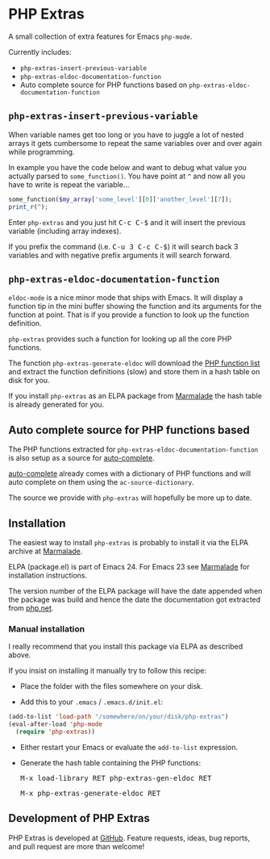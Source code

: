 # PHP Extras

A small collection of extra features for Emacs `php-mode`.

Currently includes:

  * `php-extras-insert-previous-variable`
  * `php-extras-eldoc-documentation-function`
  * Auto complete source for PHP functions based on
    `php-extras-eldoc-documentation-function`


## `php-extras-insert-previous-variable`

When variable names get too long or you have to juggle a lot of nested
arrays it gets cumbersome to repeat the same variables over and over
again while programming.

In example you have the code below and want to debug what value you
actually parsed to `some_function()`. You have point at `^` and now
all you have to write is repeat the variable...

```php
some_function($my_array['some_level'][0]['another_level'][7]);
print_r(^);
```

Enter `php-extras` and you just hit <kbd>C-c C-$</kbd> and it will
insert the previous variable (including array indexes).

If you prefix the command (i.e. <kbd>C-u 3 C-c C-$</kbd>) it will
search back 3 variables and with negative prefix arguments it will
search forward.


## `php-extras-eldoc-documentation-function`

`eldoc-mode` is a nice minor mode that ships with Emacs. It will
display a function tip in the mini buffer showing the function and its
arguments for the function at point. That is if you provide a function
to look up the function definition.

`php-extras` provides such a function for looking up all the core PHP
functions.

The function `php-extras-generate-eldoc` will download the
[PHP function list](http://doc.php.net/downloads/json/php_manual_en.json)
and extract the function definitions (slow) and store them in a hash
table on disk for you.

If you install `php-extras` as an ELPA package from
[Marmalade](http://marmalade-repo.org/packages/php-extras) the hash
table is already generated for you.


## Auto complete source for PHP functions based

The PHP functions extracted for
`php-extras-eldoc-documentation-function` is also setup as a source for
[auto-complete](http://cx4a.org/software/auto-complete).

[auto-complete](http://cx4a.org/software/auto-complete) already comes
with a dictionary of PHP functions and will auto complete on them
using the `ac-source-dictionary`.

The source we provide with `php-extras` will hopefully be more up to
date.


## Installation

The easiest way to install `php-extras` is probably to install it via
the ELPA archive at
[Marmalade](http://marmalade-repo.org/packages/php-extras).

ELPA (package.el) is part of Emacs 24. For Emacs 23 see
[Marmalade](http://marmalade-repo.org) for installation instructions.

The version number of the ELPA package will have the date appended
when the package was build and hence the date the documentation got
extracted from [php.net](http://php.net).


### Manual installation

I really recommend that you install this package via ELPA as
described above.

If you insist on installing it manually try to follow this recipe:

* Place the folder with the files somewhere on your disk.

* Add this to your `.emacs` / `.emacs.d/init.el`:

```lisp
(add-to-list 'load-path "/somewhere/on/your/disk/php-extras")
(eval-after-load 'php-mode
  (require 'php-extras))
```

* Either restart your Emacs or evaluate the `add-to-list` expression.

* Generate the hash table containing the PHP functions:

   <kbd>M-x load-library RET php-extras-gen-eldoc RET</kbd>

   <kbd>M-x php-extras-generate-eldoc RET</kbd>


## Development of PHP Extras

PHP Extras is developed at
[GitHub](https://github.com/arnested/php-extras).  Feature requests,
ideas, bug reports, and pull request are more than welcome!
